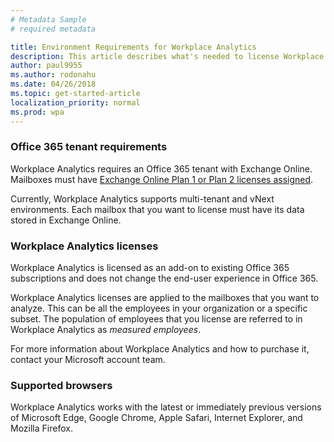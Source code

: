 ```yaml
---
# Metadata Sample
# required metadata

title: Environment Requirements for Workplace Analytics 
description: This article describes what's needed to license Workplace Analytics.
author: paul9955
ms.author: rodonahu
ms.date: 04/26/2018
ms.topic: get-started-article
localization_priority: normal 
ms.prod: wpa
---
```


### Office 365 tenant requirements 
Workplace Analytics requires an Office 365 tenant with Exchange Online.  Mailboxes must have [Exchange Online Plan 1 or Plan 2 licenses assigned](https://products.office.com/en-us/exchange/compare-microsoft-exchange-online-plans).

Currently, Workplace Analytics supports multi-tenant and vNext environments. Each mailbox that you want to license must have its data stored in Exchange Online. 

### Workplace Analytics licenses
Workplace Analytics is licensed as an add-on to existing Office 365 subscriptions and does not change the end-user experience in Office 365. 

Workplace Analytics licenses are applied to the mailboxes that you want to analyze. This can be all the employees in your organization or a specific subset. The population of employees that you license are referred to in Workplace Analytics as _measured employees_. 

For more information about Workplace Analytics and how to purchase it, contact your Microsoft account team. 

### Supported browsers
Workplace Analytics works with the latest or immediately previous versions of Microsoft Edge, Google Chrome, Apple Safari, Internet Explorer, and Mozilla Firefox.
